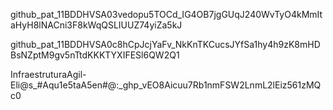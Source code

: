 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

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

InfraestruturaAgil-Eli@s_#Aqu1e5taA5en#@:_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
